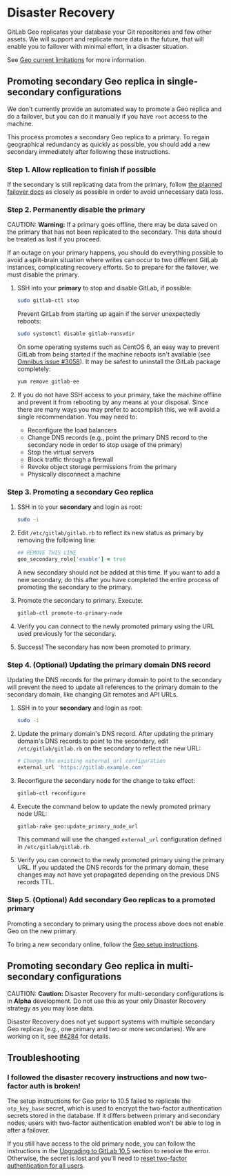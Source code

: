 # Disaster Recovery

GitLab Geo replicates your database your Git repositories and few other assets. We will
support and replicate more data in the future, that will enable you to
failover with minimal effort, in a disaster situation.

See [Geo current limitations](../replication/index.md#current-limitations)
for more information.

## Promoting secondary Geo replica in single-secondary configurations

We don't currently provide an automated way to promote a Geo replica and do a
failover, but you can do it manually if you have `root` access to the machine.

This process promotes a secondary Geo replica to a primary. To regain
geographical redundancy as quickly as possible, you should add a new secondary
immediately after following these instructions.

### Step 1. Allow replication to finish if possible

If the secondary is still replicating data from the primary, follow
[the planned failover docs](planned_failover.md) as closely as possible in
order to avoid unnecessary data loss.

### Step 2. Permanently disable the primary

CAUTION: **Warning:**
If a primary goes offline, there may be data saved on the primary
that has not been replicated to the secondary. This data should be treated
as lost if you proceed.

If an outage on your primary happens, you should do everything possible to
avoid a split-brain situation where writes can occur to two different GitLab
instances, complicating recovery efforts. So to prepare for the failover, we
must disable the primary.

1. SSH into your **primary** to stop and disable GitLab, if possible:

    ```bash
    sudo gitlab-ctl stop
    ```

    Prevent GitLab from starting up again if the server unexpectedly reboots:

    ```bash
    sudo systemctl disable gitlab-runsvdir
    ```

    On some operating systems such as CentOS 6, an easy way to prevent GitLab
    from being started if the machine reboots isn't available
    (see [Omnibus issue #3058](https://gitlab.com/gitlab-org/omnibus-gitlab/issues/3058)).
    It may be safest to uninstall the GitLab package completely:

    ```bash
    yum remove gitlab-ee
    ```

1. If you do not have SSH access to your primary, take the machine offline and
    prevent it from rebooting by any means at your disposal.
    Since there are many ways you may prefer to accomplish this, we will avoid a
    single recommendation. You may need to:
      - Reconfigure the load balancers
      - Change DNS records (e.g., point the primary DNS record to the secondary node in order to stop usage of the primary)
      - Stop the virtual servers
      - Block traffic through a firewall
      - Revoke object storage permissions from the primary
      - Physically disconnect a machine

### Step 3. Promoting a secondary Geo replica

1. SSH in to your **secondary** and login as root:

    ```bash
    sudo -i
    ```

1. Edit `/etc/gitlab/gitlab.rb` to reflect its new status as primary by
   removing the following line:

    ```ruby
    ## REMOVE THIS LINE
    geo_secondary_role['enable'] = true
    ```

    A new secondary should not be added at this time. If you want to add a new
    secondary, do this after you have completed the entire process of promoting
    the secondary to the primary.

1. Promote the secondary to primary. Execute:

    ```bash
    gitlab-ctl promote-to-primary-node
    ```

1. Verify you can connect to the newly promoted primary using the URL used
   previously for the secondary.
1. Success! The secondary has now been promoted to primary.

### Step 4. (Optional) Updating the primary domain DNS record

Updating the DNS records for the primary domain to point to the secondary
will prevent the need to update all references to the primary domain to the
secondary domain, like changing Git remotes and API URLs.

1. SSH in to your **secondary** and login as root:

    ```bash
    sudo -i
    ```

1. Update the primary domain's DNS record. After updating the primary domain's
   DNS records to point to the secondary, edit `/etc/gitlab/gitlab.rb` on the
   secondary to reflect the new URL:

    ```ruby
    # Change the existing external_url configuration
    external_url 'https://gitlab.example.com'
    ```

1. Reconfigure the secondary node for the change to take effect:

    ```bash
    gitlab-ctl reconfigure
    ```

1. Execute the command below to update the newly promoted primary node URL:

    ```bash
    gitlab-rake geo:update_primary_node_url
    ```

    This command will use the changed `external_url` configuration defined
    in `/etc/gitlab/gitlab.rb`.

1. Verify you can connect to the newly promoted primary using the primary URL.
   If you updated the DNS records for the primary domain, these changes may
   not have yet propagated depending on the previous DNS records TTL.

### Step 5. (Optional) Add secondary Geo replicas to a promoted primary

Promoting a secondary to primary using the process above does not enable
Geo on the new primary.

To bring a new secondary online, follow the
[Geo setup instructions](../replication/index.md#setup-instructions).

## Promoting secondary Geo replica in multi-secondary configurations

CAUTION: **Caution:**
Disaster Recovery for multi-secondary configurations is in
**Alpha** development. Do not use this as your only Disaster Recovery
strategy as you may lose data.

Disaster Recovery does not yet support systems with multiple
secondary Geo replicas (e.g., one primary and two or more secondaries). We are
working on it, see [#4284](https://gitlab.com/gitlab-org/gitlab-ee/issues/4284)
for details.

## Troubleshooting

### I followed the disaster recovery instructions and now two-factor auth is broken!

The setup instructions for Geo prior to 10.5 failed to replicate the
`otp_key_base` secret, which is used to encrypt the two-factor authentication
secrets stored in the database. If it differs between primary and secondary
nodes, users with two-factor authentication enabled won't be able to log in
after a failover.

If you still have access to the old primary node, you can follow the
instructions in the
[Upgrading to GitLab 10.5](../replication/updating_the_geo_nodes.md#upgrading-to-gitlab-105)
section to resolve the error. Otherwise, the secret is lost and you'll need to
[reset two-factor authentication for all users](../../../security/two_factor_authentication.md#disabling-2fa-for-everyone).
